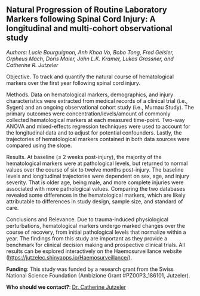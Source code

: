 ## Natural Progression of Routine Laboratory Markers following Spinal Cord Injury: A longitudinal and multi-cohort observational study

*Authors: Lucie Bourguignon, Anh Khoa Vo, Bobo Tong, Fred Geisler, Orpheus Mach, Doris Maier, John L.K. Kramer, Lukas Grassner, and Catherine R. Jutzeler*

Objective.  To track and quantify the natural course of hematological markers over the first year following spinal cord injury.

Methods.  Data on hematological markers, demographics, and injury characteristics were extracted from medical records of a clinical trial (i.e., Sygen) and an ongoing observational cohort study (i.e., Murnau Study). The primary outcomes were concentration/levels/amount of commonly collected hematological markers at each measured time-point. Two-way ANOVA and mixed-effects regression techniques were used to account for the longitudinal data and to adjust for potential confounders. Lastly, the trajectories of hematological markers contained in both data sources were compared using the slope.

Results. At baseline (≤ 2 weeks post-injury), the majority of the hematological markers were at pathological levels, but returned to normal values over the course of six to twelve months post-injury. The baseline levels and longitudinal trajectories were dependent on sex, age, and injury severity. That is older age, being male, and more complete injuries were associated with more pathological values. Comparing the two databases revealed some differences in the hematological markers, which are likely attributable to differences in study design, sample size, and standard of care.

Conclusions and Relevance. Due to trauma-induced physiological perturbations, hematological markers undergo marked changes over the course of recovery, from initial pathological levels that normalize within a year. The findings from this study are important as they provide a benchmark for clinical decision making and prospective clinical trials. All results can be explored interactively on the Haemosurveillance website (https://jutzelec.shinyapps.io/Haemosurveillance/).

**Funding**: This study was funded by a research grant from the Swiss National Science Foundation (Ambizione Grant #PZ00P3_186101, Jutzeler).

**Who should we contact?**: [Dr. Catherine Jutzeler](mailto:catherine.jutzeler@bsse.ethz.ch?subject=GitHub:%20Jutzeler%20et%20al,%202020.%20Travel%20Med%20Infect%20Dis)

